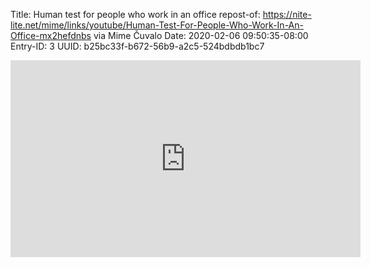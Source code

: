 Title: Human test for people who work in an office
repost-of: https://nite-lite.net/mime/links/youtube/Human-Test-For-People-Who-Work-In-An-Office-mx2hefdnbs via Mime Čuvalo
Date: 2020-02-06 09:50:35-08:00
Entry-ID: 3
UUID: b25bc33f-b672-56b9-a2c5-524bdbdb1bc7

<iframe width="560" height="315" src="https://www.youtube.com/embed/l2tVGctt4Zo" frameborder="0" allow="accelerometer; autoplay; encrypted-media; gyroscope; picture-in-picture" allowfullscreen></iframe>